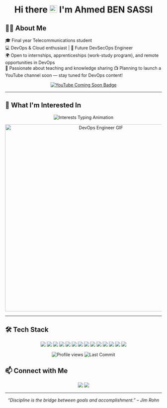 <h1 align="center">Hi there <img src="https://media.giphy.com/media/hvRJCLFzcasrR4ia7z/giphy.gif" width="24" alt="waving hand"/> I'm Ahmed BEN SASSI</h1>

## 👨‍💻 About Me

🎓 Final year Telecommunications student  
💻 DevOps & Cloud enthusiast | 🚀 Future DevSecOps Engineer  
🌍 Open to internships, apprenticeships (work-study program), and remote opportunities in DevOps  
🧠 Passionate about teaching and knowledge sharing
📺 Planning to launch a YouTube channel soon — stay tuned for DevOps content!

<p align="center">
  <a href="https://www.youtube.com/@bensassiprogramming" target="_blank">
    <img src="https://img.shields.io/badge/YouTube-Coming%20Soon!-red?style=for-the-badge&logo=youtube&logoColor=white" alt="YouTube Coming Soon Badge"/>
  </a>
</p>

---

## 🤖 What I'm Interested In

<p align="center">
  <img src="https://readme-typing-svg.demolab.com?font=Fira+Code&pause=10&color=00CFFF&center=true&vCenter=true&width=600&lines=Automation;CI%2FCD+Pipelines;Infrastructure+as+Code;Container+Orchestration;Monitoring+%26+Alerting;Cloud;DevSecOps;GitOps+Implementation" alt="Interests Typing Animation" />
</p>



<p align="center">
  <img src="https://media.giphy.com/media/qgQUggAC3Pfv687qPC/giphy.gif" width="600" alt="DevOps Engineer GIF" />
</p>


---

## 🛠️ Tech Stack

<p align="center">
  <!-- Cloud & IaC -->
  <img src="https://img.shields.io/badge/AWS-232F3E?style=for-the-badge&logo=amazonaws&logoColor=white" />
  <img src="https://img.shields.io/badge/Terraform-623CE4?style=for-the-badge&logo=terraform&logoColor=white" />
  
  <!-- Containers & Orchestration -->
  <img src="https://img.shields.io/badge/Docker-2496ED?style=for-the-badge&logo=docker&logoColor=white" />
  <img src="https://img.shields.io/badge/Kubernetes-326CE5?style=for-the-badge&logo=kubernetes&logoColor=white" />
  <img src="https://img.shields.io/badge/Helm-0F1689?style=for-the-badge&logo=helm&logoColor=white" />
  <img src="https://img.shields.io/badge/ArgoCD-FE4B84?style=for-the-badge&logo=argo&logoColor=white" />

  <!-- CI/CD -->
  <img src="https://img.shields.io/badge/Jenkins-D24939?style=for-the-badge&logo=jenkins&logoColor=white" />
  <img src="https://img.shields.io/badge/SonarQube-4E9BCD?style=for-the-badge&logo=sonarqube&logoColor=white" />
  <img src="https://img.shields.io/badge/Nexus-2D72D6?style=for-the-badge&logo=sonatype&logoColor=white" />

  <!-- Monitoring -->
  <img src="https://img.shields.io/badge/Prometheus-E6522C?style=for-the-badge&logo=prometheus&logoColor=white" />
  <img src="https://img.shields.io/badge/Grafana-F46800?style=for-the-badge&logo=grafana&logoColor=white" />

  <!-- Tools -->
  <img src="https://img.shields.io/badge/Linux-FCC624?style=for-the-badge&logo=linux&logoColor=black" />
  <img src="https://img.shields.io/badge/Git-F05032?style=for-the-badge&logo=git&logoColor=white" />
  <img src="https://img.shields.io/badge/Bash-4EAA25?style=for-the-badge&logo=gnu-bash&logoColor=white" />
</p>

<p align="center">

  <!-- Profile Views -->
  <img src="https://komarev.com/ghpvc/?username=BenSassiAhmed&style=flat-square&color=blue" alt="Profile views" />

  <!-- Last Commit -->
  <img src="https://img.shields.io/github/last-commit/BenSassiAhmed/BenSassiAhmed?style=flat&color=green" alt="Last Commit" />



 
<!--
## 📊 GitHub Stats

<p align="center">
  <img src="https://github-readme-stats.vercel.app/api?username=BenSassiAhmed&show_icons=true&theme=tokyonight&count_private=true&hide=prs" alt="Ahmed's GitHub Stats" />
</p>

<p align="center">
  <img src="https://github-readme-streak-stats.herokuapp.com/?user=BenSassiAhmed&theme=tokyonight" alt="Ahmed's GitHub Streak" />
</p>

<p align="center">
  <img src="https://github-readme-stats.vercel.app/api/top-langs/?username=BenSassiAhmed&layout=compact&theme=tokyonight&langs_count=8" alt="Top Languages" />
</p>

<p align="center">
  <img src="https://github-readme-stats.vercel.app/api/wakatime?username=BenSassiAhmed&theme=tokyonight" alt="WakaTime Stats" />
</p>

---
-->
## 📫 Connect with Me

<p align="center">
  <a href="mailto:bensassiahmed03@gmail.com"><img src="https://img.shields.io/badge/Email-D14836?style=for-the-badge&logo=gmail&logoColor=white"/></a>
  <a href="https://www.linkedin.com/in/ben-sassi-ahmed-44a5701b0/"><img src="https://img.shields.io/badge/LinkedIn-0A66C2?style=for-the-badge&logo=linkedin&logoColor=white"/></a>
</p>

---

<p align="center"><i>“Discipline is the bridge between goals and accomplishment.” – Jim Rohn</i></p>
